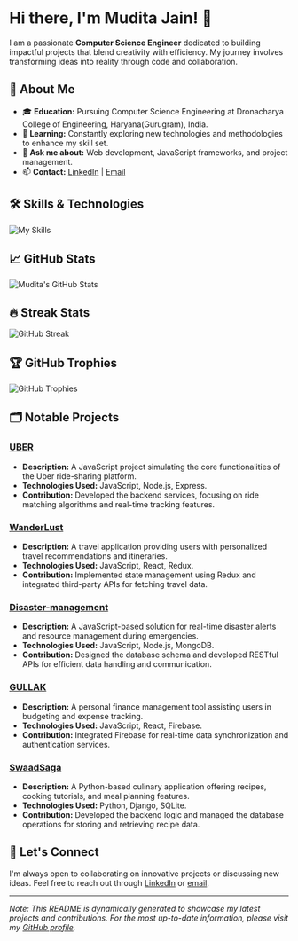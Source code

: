 # Hi there, I'm Mudita Jain! 👋

I am a passionate **Computer Science Engineer** dedicated to building impactful projects that blend creativity with efficiency. My journey involves transforming ideas into reality through code and collaboration.

## 🚀 About Me

- 🎓 **Education:** Pursuing Computer Science Engineering at Dronacharya College of Engineering, Haryana(Gurugram), India.
- 🌱 **Learning:** Constantly exploring new technologies and methodologies to enhance my skill set.
- 💬 **Ask me about:** Web development, JavaScript frameworks, and project management.
- 📫 **Contact:** [LinkedIn](https://www.linkedin.com/in/beingmudita/) | [Email](mudita21jain@gmail.com)

## 🛠️ Skills & Technologies

![My Skills](https://skillicons.dev/icons?i=html,css,js,react,nodejs,python,mongodb,C,C++,tailwind,Bootstrap,DBMS,DSA,git,github,SQL,SQLite&perline=5)

## 📈 GitHub Stats

![Mudita's GitHub Stats](https://github-readme-stats.vercel.app/api?username=BeingMudita&show_icons=true&theme=radical)

## 🔥 Streak Stats

![GitHub Streak](https://github-readme-streak-stats.herokuapp.com/?user=BeingMudita&theme=radical)

## 🏆 GitHub Trophies

![GitHub Trophies](https://github-profile-trophy.vercel.app/?username=BeingMudita&theme=radical)

## 🗂️ Notable Projects

### [UBER](https://github.com/BeingMudita/UBER)

- **Description:** A JavaScript project simulating the core functionalities of the Uber ride-sharing platform.
- **Technologies Used:** JavaScript, Node.js, Express.
- **Contribution:** Developed the backend services, focusing on ride matching algorithms and real-time tracking features.

### [WanderLust](https://github.com/BeingMudita/WanderLust)

- **Description:** A travel application providing users with personalized travel recommendations and itineraries.
- **Technologies Used:** JavaScript, React, Redux.
- **Contribution:** Implemented state management using Redux and integrated third-party APIs for fetching travel data.

### [Disaster-management](https://github.com/BeingMudita/Disaster-management)

- **Description:** A JavaScript-based solution for real-time disaster alerts and resource management during emergencies.
- **Technologies Used:** JavaScript, Node.js, MongoDB.
- **Contribution:** Designed the database schema and developed RESTful APIs for efficient data handling and communication.

### [GULLAK](https://github.com/BeingMudita/GULLAK)

- **Description:** A personal finance management tool assisting users in budgeting and expense tracking.
- **Technologies Used:** JavaScript, React, Firebase.
- **Contribution:** Integrated Firebase for real-time data synchronization and authentication services.

### [SwaadSaga](https://github.com/BeingMudita/SwaadSaga)

- **Description:** A Python-based culinary application offering recipes, cooking tutorials, and meal planning features.
- **Technologies Used:** Python, Django, SQLite.
- **Contribution:** Developed the backend logic and managed the database operations for storing and retrieving recipe data.

## 🤝 Let's Connect

I'm always open to collaborating on innovative projects or discussing new ideas. Feel free to reach out through [LinkedIn](https://in.linkedin.com/in/beingmudita) or [email](mailto:your.email@example.com).

---

*Note: This README is dynamically generated to showcase my latest projects and contributions. For the most up-to-date information, please visit my [GitHub profile](https://github.com/BeingMudita).*
